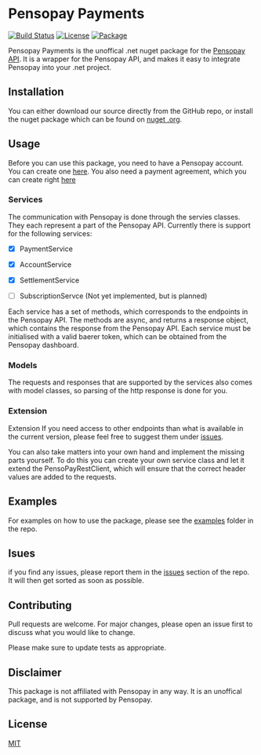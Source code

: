 # Pensopay Payments

[![Build Status](https://app.travis-ci.com/V4LVE/Pensopay.svg?token=Lqb5C91ckQA2q6UpBZyQ&branch=master)](https://app.travis-ci.com/V4LVE/Pensopay)
[![License](https://img.shields.io/badge/license-MIT-blue.svg)](https://opensource.org/licenses/MIT)
[![Package](https://img.shields.io/badge/Package-Nuget-red)](https://www.nuget.org/packages/Pensopay/)

Pensopay Payments is the unoffical .net nuget package for the [Pensopay API](https://docs.pensopay.com/v2.0/reference/getting-started). It is a wrapper for the Pensopay API, and makes it easy to integrate Pensopay into your .net project.

## Installation

You can either download our source directly from the GitHub repo, or install the nuget package which can be found on [nuget .org](https://www.nuget.org/packages/Pensopay/).

## Usage

Before you can use this package, you need to have a Pensopay account. You can create one [here](https://app.pensopay.com/).
You also need a payment agreement, which you can create right [here](https://dashboard.pensopay.com/register?partner=colmornconsulting)

### Services

The communication with Pensopay is done through the servies classes. They each represent a part of the Pensopay API.
Currently there is support for the following services:

- [x] PaymentService
- [x] AccountService
- [x] SettlementService 
- [ ] SubscriptionServce (Not yet implemented, but is planned)


Each service has a set of methods, which corresponds to the endpoints in the Pensopay API. The methods are async, and returns a response object, which contains the response from the Pensopay API.
Each service must be initialised with a valid baerer token, which can be obtained from the Pensopay dashboard.

### Models

The requests and responses that are supported by the services also comes with model classes, so parsing of the http response is done for you.

### Extension
Extension
If you need access to other endpoints than what is available in the current version, please feel free to suggest them under [issues](https://github.com/V4LVE/Pensopay/issues).

You can also take matters into your own hand and implement the missing parts yourself.
To do this you can create your own service class and let it extend the PensoPayRestClient, which will ensure that the correct header values are added to the requests.

## Examples
 For examples on how to use the package, please see the [examples](https://github.com/V4LVE/Pensopay/tree/master/Pensopay.Examples) folder in the repo.

## Isues
if you find any issues, please report them in the [issues](https://github.com/V4LVE/Pensopay/issues) section of the repo.
It will then get sorted as soon as possible.




## Contributing

Pull requests are welcome. For major changes, please open an issue first
to discuss what you would like to change.

Please make sure to update tests as appropriate.

## Disclaimer
This package is not affiliated with Pensopay in any way. It is an unoffical package, and is not supported by Pensopay.

## License

[MIT](https://choosealicense.com/licenses/mit/)